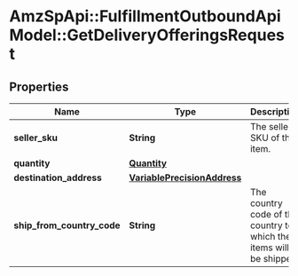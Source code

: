 # AmzSpApi::FulfillmentOutboundApiModel::GetDeliveryOfferingsRequest

## Properties
Name | Type | Description | Notes
------------ | ------------- | ------------- | -------------
**seller_sku** | **String** | The seller SKU of the item. | [optional] 
**quantity** | [**Quantity**](Quantity.md) |  | [optional] 
**destination_address** | [**VariablePrecisionAddress**](VariablePrecisionAddress.md) |  | 
**ship_from_country_code** | **String** | The country code of the country to which the items will be shipped. | 


